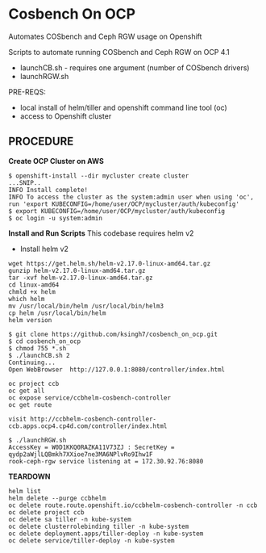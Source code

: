# Cosbench On OCP
Automates COSbench and Ceph RGW usage on Openshift

Scripts to automate running COSbench and Ceph RGW on OCP 4.1
  * launchCB.sh       - requires one argument (number of COSbench drivers)
  * launchRGW.sh

PRE-REQS:
  * local install of helm/tiller and openshift command line tool (oc)
  * access to Openshift cluster

## PROCEDURE

**Create OCP Cluster on AWS**
```
$ openshift-install --dir mycluster create cluster
...SNIP..
INFO Install complete!                            
INFO To access the cluster as the system:admin user when using 'oc', run 'export KUBECONFIG=/home/user/OCP/mycluster/auth/kubeconfig'
$ export KUBECONFIG=/home/user/OCP/mycluster/auth/kubeconfig
$ oc login -u system:admin
```
**Install and Run Scripts**
This codebase requires helm v2
- Install helm v2

```
wget https://get.helm.sh/helm-v2.17.0-linux-amd64.tar.gz
gunzip helm-v2.17.0-linux-amd64.tar.gz
tar -xvf helm-v2.17.0-linux-amd64.tar.gz
cd linux-amd64
chmld +x helm
which helm
mv /usr/local/bin/helm /usr/local/bin/helm3
cp helm /usr/local/bin/helm
helm version
```

```
$ git clone https://github.com/ksingh7/cosbench_on_ocp.git
$ cd cosbench_on_ocp
$ chmod 755 *.sh
$ ./launchCB.sh 2
Continuing...
Open WebBrowser  http://127.0.0.1:8080/controller/index.html

oc project ccb
oc get all
oc expose service/ccbhelm-cosbench-controller
oc get route

visit http://ccbhelm-cosbench-controller-ccb.apps.ocp4.cp4d.com/controller/index.html

$ ./launchRGW.sh
AccessKey = W0D1KKQ0RAZKA11V73ZJ : SecretKey = qydp2aWjlLQBmkh7XXioe7ne3MA6NPlvRo9Ihw1F
rook-ceph-rgw service listening at = 172.30.92.76:8080
```
**TEARDOWN**
```
helm list
helm delete --purge ccbhelm
oc delete route.route.openshift.io/ccbhelm-cosbench-controller -n ccb
oc delete project ccb
oc delete sa tiller -n kube-system
oc delete clusterrolebinding tiller -n kube-system
oc delete deployment.apps/tiller-deploy -n kube-system
oc delete service/tiller-deploy -n kube-system

```
  
